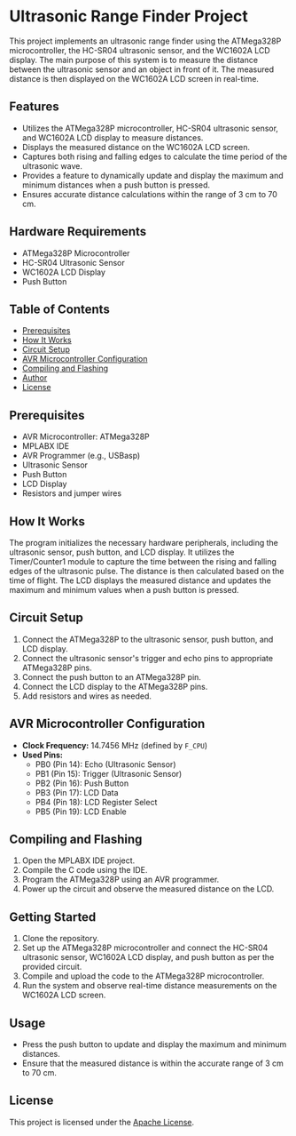 # Ultrasonic Range Finder Project

This project implements an ultrasonic range finder using the ATMega328P microcontroller, the HC-SR04 ultrasonic sensor, and the WC1602A LCD display. The main purpose of this system is to measure the distance between the ultrasonic sensor and an object in front of it. The measured distance is then displayed on the WC1602A LCD screen in real-time.

## Features

- Utilizes the ATMega328P microcontroller, HC-SR04 ultrasonic sensor, and WC1602A LCD display to measure distances.
- Displays the measured distance on the WC1602A LCD screen.
- Captures both rising and falling edges to calculate the time period of the ultrasonic wave.
- Provides a feature to dynamically update and display the maximum and minimum distances when a push button is pressed.
- Ensures accurate distance calculations within the range of 3 cm to 70 cm.

## Hardware Requirements

- ATMega328P Microcontroller
- HC-SR04 Ultrasonic Sensor
- WC1602A LCD Display
- Push Button
## Table of Contents
- [Prerequisites](#prerequisites)
- [How It Works](#how-it-works)
- [Circuit Setup](#circuit-setup)
- [AVR Microcontroller Configuration](#avr-microcontroller-configuration)
- [Compiling and Flashing](#compiling-and-flashing)
- [Author](#author)
- [License](#license)

## Prerequisites
- AVR Microcontroller: ATMega328P
- MPLABX IDE
- AVR Programmer (e.g., USBasp)
- Ultrasonic Sensor
- Push Button
- LCD Display
- Resistors and jumper wires

## How It Works
The program initializes the necessary hardware peripherals, including the ultrasonic sensor, push button, and LCD display. It utilizes the Timer/Counter1 module to capture the time between the rising and falling edges of the ultrasonic pulse. The distance is then calculated based on the time of flight. The LCD displays the measured distance and updates the maximum and minimum values when a push button is pressed.

## Circuit Setup
1. Connect the ATMega328P to the ultrasonic sensor, push button, and LCD display.
2. Connect the ultrasonic sensor's trigger and echo pins to appropriate ATMega328P pins.
3. Connect the push button to an ATMega328P pin.
4. Connect the LCD display to the ATMega328P pins.
5. Add resistors and wires as needed.

## AVR Microcontroller Configuration
- **Clock Frequency:** 14.7456 MHz (defined by `F_CPU`)
- **Used Pins:**
  - PB0 (Pin 14): Echo (Ultrasonic Sensor)
  - PB1 (Pin 15): Trigger (Ultrasonic Sensor)
  - PB2 (Pin 16): Push Button
  - PB3 (Pin 17): LCD Data
  - PB4 (Pin 18): LCD Register Select
  - PB5 (Pin 19): LCD Enable

## Compiling and Flashing
1. Open the MPLABX IDE project.
2. Compile the C code using the IDE.
3. Program the ATMega328P using an AVR programmer.
4. Power up the circuit and observe the measured distance on the LCD.

## Getting Started

1. Clone the repository.
2. Set up the ATMega328P microcontroller and connect the HC-SR04 ultrasonic sensor, WC1602A LCD display, and push button as per the provided circuit.
3. Compile and upload the code to the ATMega328P microcontroller.
4. Run the system and observe real-time distance measurements on the WC1602A LCD screen.

## Usage

- Press the push button to update and display the maximum and minimum distances.
- Ensure that the measured distance is within the accurate range of 3 cm to 70 cm.

## License

This project is licensed under the [Apache License](LICENSE).
